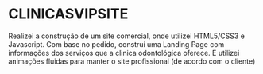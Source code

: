 # CLINICASVIPSITE
Realizei a construção de um site comercial, onde utilizei HTML5/CSS3 e Javascript. Com  base no pedido, construí uma Landing Page com informações dos serviços que a clinica odontológica oferece. E utilizei animações fluidas para manter o site profissional (de  acordo com o cliente)
